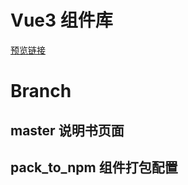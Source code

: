# Vue3 组件库
[预览链接](https://falanter.github.io/gulu-ui-website-1/dist/)
# Branch
## master 说明书页面
## pack_to_npm 组件打包配置
